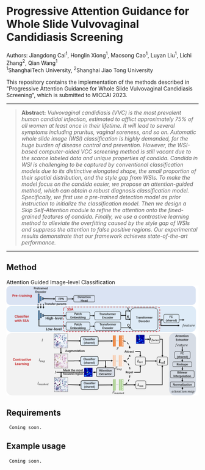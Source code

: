 # Progressive Attention Guidance for Whole Slide Vulvovaginal Candidiasis Screening

Authors:
Jiangdong Cai<sup>1</sup>,
Honglin Xiong<sup>1</sup>, 
Maosong Cao<sup>1</sup>,
Luyan Liu<sup>1</sup>, 
Lichi Zhang<sup>2</sup>, 
Qian Wang<sup>1</sup><br>
<sup>1</sup>ShanghaiTech University, <sup>2</sup>Shanghai Jiao Tong University

This repository contains the implementation of the methods described in "Progressive Attention Guidance for Whole Slide Vulvovaginal Candidiasis Screening", which is submitted to MICCAI 2023.



<hr />

> **Abstract:** *Vulvovaginal candidiasis (VVC) is the most prevalent human candidal infection, estimated to afflict approximately 75$\%$ of all women at least once in their lifetime. It will lead to several symptoms including pruritus, vaginal soreness, and so on. Automatic whole slide image (WSI) classification is highly demanded, for the huge burden of disease control and prevention. However, the WSI-based computer-aided VCC screening method is still vacant due to the scarce labeled data and unique properties of candida. Candida in WSI is challenging to be captured by conventional classification models due to its distinctive elongated shape, the small proportion of their spatial distribution, and the style gap from WSIs. To make the model focus on the candida easier, we propose an attention-guided method, which can obtain a robust diagnosis classification model. Specifically, we first use a pre-trained detection model as prior instruction to initialize the classification model. Then we design a Skip Self-Attention module to refine the attention onto the fined-grained features of candida. Finally, we use a contrastive learning method to alleviate the overfitting caused by the style gap of WSIs and suppress the attention to false positive regions. Our experimental results demonstrate that our framework achieves state-of-the-art performance.* 
<hr />



## Method




Attention Guided Image-level Classification
<img src = "figs/image-level.png"> 

## Requirements

[//]: # (Run `python setup.py develop --no_cuda_ext` to install basicsr.)
```
 Coming soon.

```

## Example usage

[//]: # (Run `python setup.py develop --no_cuda_ext` to install basicsr.)
```
 Coming soon.

```


 